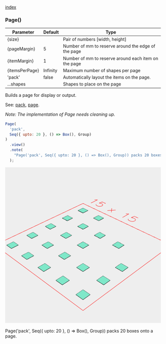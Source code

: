 [index](../../nb/api/index.md)
### Page()
Parameter|Default|Type
---|---|---
{size}||Pair of numbers [width, height]
{pageMargin}|5|Number of mm to reserve around the edge of the page
{itemMargin}|1|Number of mm to reserve around each item on the page
{itemsPerPage}|Infinity|Maximum number of shapes per page
'pack'|false|Automatically layout the items on the page.
...shapes||Shapes to place on the page

Builds a page for display or output.

See: [pack](../../nb/api/pack.nb), [page](#https://raw.githubusercontent.com/jsxcad/JSxCAD/master/nb/api/page.md).

_Note: The implementation of Page needs cleaning up._

```JavaScript
Page(
  'pack',
  Seq({ upto: 20 }, () => Box(), Group)
)
  .view()
  .note(
    "Page('pack', Seq({ upto: 20 }, () => Box(), Group)) packs 20 boxes onto a page."
  );
```

![Image](Page.md.0.png)

Page('pack', Seq({ upto: 20 }, () => Box(), Group)) packs 20 boxes onto a page.
